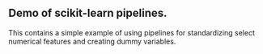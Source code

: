 ## Demo of scikit-learn pipelines.

This contains a simple example of using pipelines for standardizing select numerical features and creating dummy variables.
